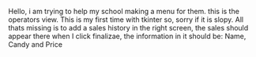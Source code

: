 Hello, i am trying to help my school making a menu for them. this is the operators view. This is my first time with tkinter so, sorry if it is slopy.
All thats missing is to add a sales history in the right screen, the sales should appear there when I click finalizae, the information in it should be: Name, Candy and Price
